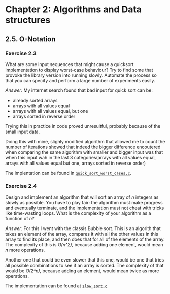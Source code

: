 # Chapter 2: Algorithms and Data structures

## 2.5. O-Notation

### Exercise 2.3

What are some input sequences that might cause a quicksort implementation to display worst-case behaviour?
Try to find some that provoke the library version into running slowly.
Automate the process so that you can specify and perform a large number of experiments easily.

_Answer:_ My internet search found that bad input for quick sort can be:

- already sorted arrays
- arrays with all values equal
- arrays with all values equal, but one
- arrays sorted in reverse order

Trying this in practice in code proved unresultful, probably because of the small input data.

Doing this with mine, slighly modified algorithm that allowed me to count the number of iterations showed
that indeed the bigger difference encoutered when comparing the same algorithm with smaller and bigger input
was that when this input wah in the last 3 categories(arrays with all values equal, arrays with all values
equal but one, arrays sorted in reverse order)

The implentation can be found in [`quick_sort_worst_cases.c`](quick_sort_worst_cases.c).

### Exercise 2.4

Design and implement an algorithm that will sort an array of _n_ integers as slowly as possible.
You have to play fair: the algorithm must make progress and eventually terminate, and the implementation
must not cheat with tricks like time-wasting loops. What is the complexity of your algorithm as a function of _n_?

_Answer:_ For this I went with the classis Bubble sort. This is an algorith that takes an element of the
array, compares it with all the other values in this array to find its place, and then does that for all of
the elements of the array. The complexity of this is _O(n^2)_, because adding one element, would mean _n_ more operations.

Another one that could be even slower that this one, would be one that tries all possible combinations to see if an array is sorted.
The complexity of that would be _O(2^n)_, because adding an element, would mean twice as more operations.

The implementation can be found at [`slow_sort.c`](slow_sort.c)
